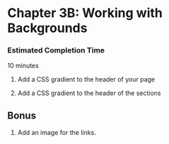 # Chapter 3B: Working with Backgrounds

### Estimated Completion Time 
10 minutes
 

1. Add a CSS gradient to the header of your page

1. Add a CSS gradient to the header of the sections 

## Bonus

1. Add an image for the links. 
